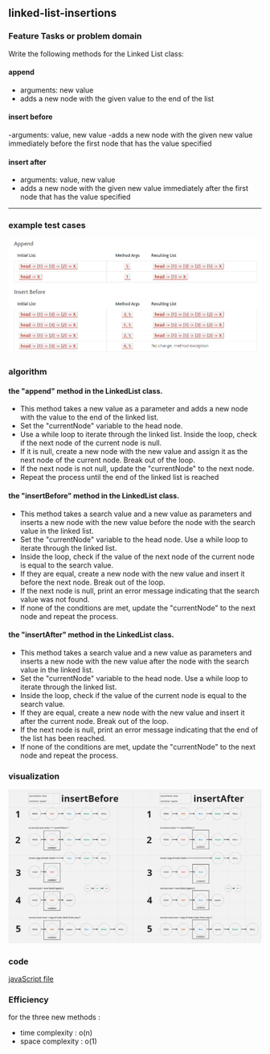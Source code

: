 ## linked-list-insertions

### Feature Tasks or problem domain

Write the following methods for the Linked List class:

#### append

- arguments: new value
- adds a new node with the given value to the end of the list

#### insert before

-arguments: value, new value
-adds a new node with the given new value immediately before the first node that has the value specified

#### insert after

- arguments: value, new value
- adds a new node with the given new value immediately after the first node that has the value specified
<hr>

### example test cases

![tests](./examplecases.png)

### algorithm

#### the "append" method in the LinkedList class.

- This method takes a new value as a parameter and adds a new node with the value to the end of the linked list.
- Set the "currentNode" variable to the head node.
- Use a while loop to iterate through the linked list. Inside the loop, check if the next node of the current node is null.
- If it is null, create a new node with the new value and assign it as the next node of the current node. Break out of the loop.
- If the next node is not null, update the "currentNode" to the next node.
- Repeat the process until the end of the linked list is reached

#### the "insertBefore" method in the LinkedList class.

- This method takes a search value and a new value as parameters and inserts a new node with the new value before the node with the search value in the linked list.
- Set the "currentNode" variable to the head node. Use a while loop to iterate through the linked list.
- Inside the loop, check if the value of the next node of the current node is equal to the search value.
- If they are equal, create a new node with the new value and insert it before the next node. Break out of the loop.
- If the next node is null, print an error message indicating that the search value was not found.
- If none of the conditions are met, update the "currentNode" to the next node and repeat the process.

#### the "insertAfter" method in the LinkedList class.

- This method takes a search value and a new value as parameters and inserts a new node with the new value after the node with the search value in the linked list.
- Set the "currentNode" variable to the head node. Use a while loop to iterate through the linked list.
- Inside the loop, check if the value of the current node is equal to the search value.
- If they are equal, create a new node with the new value and insert it after the current node. Break out of the loop.
- If the next node is null, print an error message indicating that the end of the list has been reached.
- If none of the conditions are met, update the "currentNode" to the next node and repeat the process.

### visualization

![visualization](./visualization.JPG)

### code

[javaScript file](./index.js)

### Efficiency

for the three new methods :
- time complexity : o(n)
- space complexity : o(1)
